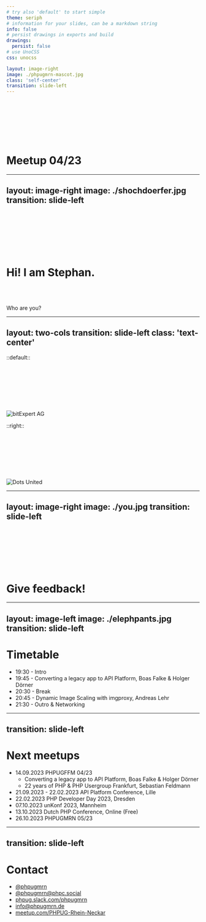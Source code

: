 ```yaml
---
# try also 'default' to start simple
theme: seriph
# information for your slides, can be a markdown string
info: false
# persist drawings in exports and build
drawings:
  persist: false
# use UnoCSS
css: unocss

layout: image-right
image: ./phpugmrn-mascot.jpg
class: 'self-center'
transition: slide-left
---
```


<br><br><br><br><br><br>

# Meetup 04/23

---
layout: image-right
image: ./shochdoerfer.jpg
transition: slide-left
---

<br><br><br><br><br><br>

# Hi! I am Stephan.

<br><br>

Who are you?

---
layout: two-cols
transition: slide-left
class: 'text-center'
---

::default::

<br><br><br><br><br><br>

![bitExpert AG](/bitexpert.jpg)

::right::

<br><br><br><br><br><br>

![Dots United](/dots-united.jpg)

---
layout: image-right
image: ./you.jpg
transition: slide-left
---

<br><br><br><br><br><br>

# Give feedback!

---
layout: image-left
image: ./elephpants.jpg
transition: slide-left
---

# Timetable

* 19:30 - Intro
* 19:45 - Converting a legacy app to API Platform, Boas Falke & Holger Dörner
* 20:30 - Break
* 20:45 - Dynamic Image Scaling with imgproxy, Andreas Lehr
* 21:30 - Outro & Networking

---
transition: slide-left
---

# Next meetups

* 14.09.2023 PHPUGFFM 04/23 
  * Converting a legacy app to API Platform, Boas Falke & Holger Dörner
  * 22 years of PHP & PHP Usergroup Frankfurt, Sebastian Feldmann
* 21.09.2023 - 22.02.2023 API Platform Conference, Lille
* 22.02.2023 PHP Developer Day 2023, Dresden
* 07.10.2023 unKonf 2023, Mannheim
* 13.10.2023 Dutch PHP Conference, Online (Free)
* 26.10.2023 PHPUGMRN 05/23

---
transition: slide-left
---

# Contact

* [@phpugmrn](https://twitter.com/phpugmrn)
* [@phpugmrn@phpc.social](https://phpc.social/@phpugmrn)
* [phpug.slack.com/phpugmrn](https://phpug.slack.com/phpugmrn)
* [info@phpugmrn.de](mailto:info@phpugmrn.de)
* [meetup.com/PHPUG-Rhein-Neckar](https://meetup.com/PHPUG-Rhein-Neckar)
